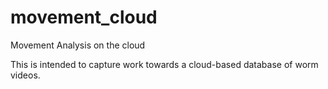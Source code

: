 # movement_cloud
Movement Analysis on the cloud

This is intended to capture work towards a cloud-based database of worm videos.
